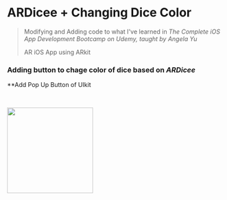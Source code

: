 # ARDicee + Changing Dice Color

> Modifying and Adding code to what I've learned in _The Complete iOS App Development Bootcamp on Udemy, taught by Angela Yu_
> 
> AR iOS App using ARkit

### Adding button to chage color of dice based on _ARDicee_
**Add Pop Up Button of UIkit               

</br>   
<p float="left">
  <img src="https://user-images.githubusercontent.com/47246760/209425726-b174f4e5-52ef-4688-b1ea-58e033f9ae6d.gif" width="200" />
</p>
</br>   
